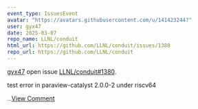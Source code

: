 ```yaml
---
event_type: IssuesEvent
avatar: "https://avatars.githubusercontent.com/u/141423244?"
user: gyx47
date: 2025-03-07
repo_name: LLNL/conduit
html_url: https://github.com/LLNL/conduit/issues/1380
repo_url: https://github.com/LLNL/conduit
---
```


<a href='https://github.com/gyx47' target='_blank'>gyx47</a> open issue <a href='https://github.com/LLNL/conduit/issues/1380' target='_blank'>LLNL/conduit#1380</a>.

<p>test error in paraview-catalyst 2.0.0-2 under riscv64</p><small>...</small><a href='https://github.com/LLNL/conduit/issues/1380' target='_blank'>View Comment</a>